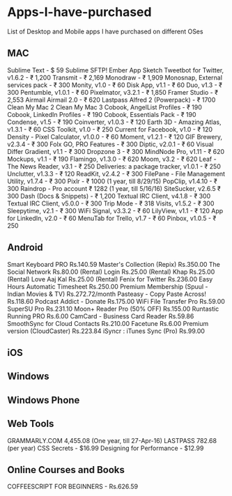 # Apps-I-have-purchased
List of Desktop and Mobile apps I have purchased on different OSes

## MAC

Sublime Text - $ 59
Sublime SFTP! 
Ember App
Sketch
Tweetbot for Twitter, v1.6.2 - ₹ 1,200
Transmit - ₹ 2,169
Monodraw  - ₹ 1,909
Monosnap, External services pack - ₹ 300
Monity, v1.0 - ₹ 60
Disk App, v1.1 - ₹ 60
Duo, v1.3 - ₹ 300
Pentumble, v1.0.1 - ₹ 60
Pixelmator, v3.2.1 - ₹ 1,850
Framer Studio - ₹ 2,553
Airmail
Airmail 2.0 - ₹ 620
Lastpass
Alfred 2 (Powerpack) - ₹ 1700
Clean My Mac 2
Clean My Mac 3
Cobook, AngelList Profiles - ₹ 190
Cobook, LinkedIn Profiles - ₹ 190
Cobook, Essentials Pack - ₹ 190
Condense, v1.5 - ₹ 190
Coinverter, v1.0.3 - ₹ 120
Earth 3D - Amazing Atlas, v1.3.1 - ₹ 60
CSS Toolkit, v1.0 - ₹ 250
Current for Facebook, v1.0 - ₹ 120
Density - Pixel Calculator, v1.0.0 - ₹ 60
Moment, v1.2.1 - ₹ 120
GIF Brewery, v2.3.4 - ₹ 300
Folx GO, PRO Features - ₹ 300
Diptic, v2.0.1 - ₹ 60
Visual Differ
Gradient, v1.1 - ₹ 300
Dropzone 3 - ₹ 300
MindNode Pro, v1.11 - ₹ 620
Mockups, v1.1 - ₹ 190
Flamingo, v1.3.0 - ₹ 620
Moom, v3.2 - ₹ 620
Leaf - The News Reader, v3.1 - ₹ 250
Deliveries: a package tracker, v1.0.1 - ₹ 250
Unclutter, v1.3.3 - ₹ 120
ReadKit, v2.4.2 - ₹ 300
FilePane - File Management Utility, v1.7.4 - ₹ 300
Pixlr - ₹ 1000 (1 year, till 8/29/15)
PopClip, v1.4.10 - ₹ 300
Raindrop - Pro account  ₹ 1282 (1 year, till 5/16/16)
SiteSucker, v2.6.5  ₹ 300
Dash (Docs & Snippets) - ₹ 1,200
Textual IRC Client, v4.1.8 - ₹ 300
Textual IRC Client, v5.0.0 - ₹ 300
Trip Mode - ₹ 318
Visits, v1.5.2 - ₹ 300
Sleepytime, v2.1 - ₹ 300
WiFi Signal, v3.3.2 - ₹ 60
LilyView, v1.1 - ₹ 120
App for LinkedIn, v2.0 - ₹ 60
MenuTab for Trello, v1.7 - ₹ 60
Pinbox, v1.0.5 - ₹ 250

## Android

Smart Keyboard PRO	Rs.140.59
Master's Collection (Repix)	Rs.350.00
The Social Network	Rs.80.00 (Rental)
Login	Rs.25.00 (Rental)
Khap	Rs.25.00 (Rental)
Love Aaj Kal	Rs.25.00 (Rental)
Fenix for Twitter	Rs.236.00
Easy Hours Automatic Timesheet	Rs.250.00
Premium Membership (Spuul - Indian Movies & TV)	Rs.272.72/month
Pasteasy - Copy Paste Across!	Rs.118.60
Podcast Addict - Donate	Rs.175.00
WiFi File Transfer Pro	Rs.59.00
SuperSU Pro	Rs.231.10
Moon+ Reader Pro (50% OFF)	Rs.155.00
Runtastic Running PRO	Rs.6.00
CamCard - Business Card Reader	Rs.59.86
SmoothSync for Cloud Contacts	Rs.210.00
Facetune	Rs.6.00
Premium version (CloudCaster)	Rs.223.84
iSyncr : iTunes Sync (Pro)	Rs.99.00

## iOS


## Windows

## Windows Phone

## Web Tools
GRAMMARLY.COM 4,455.08 (One year, till 27-Apr-16)
LASTPASS 782.68 (per year)
CSS Secrets - $16.99
Designing for Performance - $12.99


## Online Courses and Books
COFFEESCRIPT FOR BEGINNERS - Rs.626.59 
